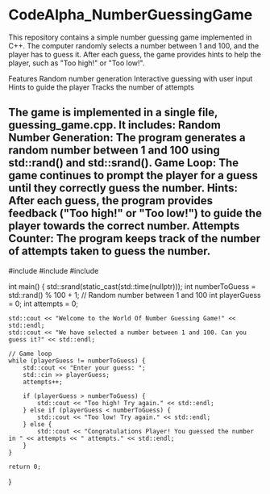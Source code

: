 # CodeAlpha_NumberGuessingGame
This repository contains a simple number guessing game implemented in C++. The computer randomly selects a number between 1 and 100, and the player has to guess it. After each guess, the game provides hints to help the player, such as "Too high!" or "Too low!".

Features
Random number generation
Interactive guessing with user input
Hints to guide the player
Tracks the number of attempts

The game is implemented in a single file, guessing_game.cpp. It includes:
Random Number Generation: The program generates a random number between 1 and 100 using std::rand() and std::srand().
Game Loop: The game continues to prompt the player for a guess until they correctly guess the number.
Hints: After each guess, the program provides feedback ("Too high!" or "Too low!") to guide the player towards the correct number.
Attempts Counter: The program keeps track of the number of attempts taken to guess the number.
----------------------------------------------------------------------------------------------------------------------------------

#include<iostream>
#include<cstdlib>
#include<ctime>

int main() {
    std::srand(static_cast<unsigned int>(std::time(nullptr)));
    int numberToGuess = std::rand() % 100 + 1; // Random number between 1 and 100
    int playerGuess = 0;
    int attempts = 0;

    std::cout << "Welcome to the World Of Number Guessing Game!" << std::endl;
    std::cout << "We have selected a number between 1 and 100. Can you guess it?" << std::endl;

    // Game loop
    while (playerGuess != numberToGuess) {
        std::cout << "Enter your guess: ";
        std::cin >> playerGuess;
        attempts++;

        if (playerGuess > numberToGuess) {
            std::cout << "Too high! Try again." << std::endl;
        } else if (playerGuess < numberToGuess) {
            std::cout << "Too low! Try again." << std::endl;
        } else {
            std::cout << "Congratulations Player! You guessed the number in " << attempts << " attempts." << std::endl;
        }
    }

    return 0;
}
